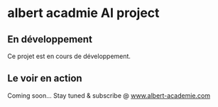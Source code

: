 # albert acadmie AI project

## En développement

Ce projet est en cours de développement.

## Le voir en action

Coming soon... Stay tuned & subscribe @ www.albert-academie.com
